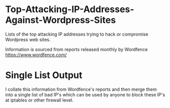 # Top-Attacking-IP-Addresses-Against-Wordpress-Sites

Lists of the top attacking IP addresses trying to hack or compromise Wordpress web sites.

Information is sourced from reports released monthly by Wordfence https://www.wordfence.com/

# Single List Output

I collate this information from Wordfence's reports and then merge them into a single list of bad IP's which can be used by anyone to block these IP's at iptables or other firewall level.

